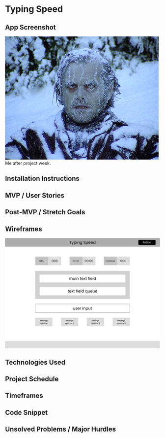 # Typing Speed

## App Screenshot



![Jack Nicholson frozen in The Shining](/proposal/winter-1.gif)
Me after project week.
## Installation Instructions

## MVP / User Stories

## Post-MVP / Stretch Goals

## Wireframes
![App Wireframe](/proposal/typing-speed-mockup.png)

## Technologies Used

## Project Schedule

## Timeframes

## Code Snippet

## Unsolved Problems / Major Hurdles